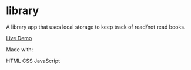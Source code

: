 # library

A library app that uses local storage to keep track of read/not read books.

<a href='https://csmnrpn.github.io/library/'>Live Demo</a>

Made with:

HTML
CSS
JavaScript
